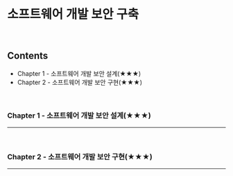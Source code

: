 # 소프트웨어 개발 보안 구축
<br>

## Contents
- Chapter 1 - 소프트웨어 개발 보안 설계(★★★)
- Chapter 2 - 소프트웨어 개발 보안 구현(★★★)
<br>


### Chapter 1 - 소프트웨어 개발 보안 설계(★★★)
---
<br>


### Chapter 2 - 소프트웨어 개발 보안 구현(★★★)
---
<br>
